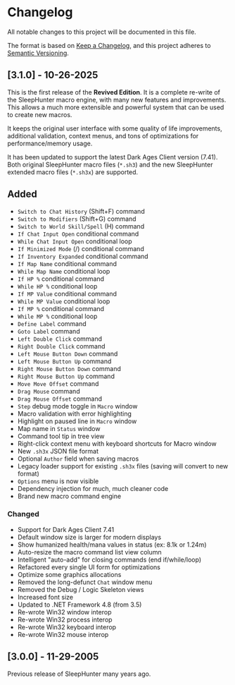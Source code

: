 ﻿# Changelog

All notable changes to this project will be documented in this file.

The format is based on [Keep a Changelog](https://keepachangelog.com/en/1.1.0/),
and this project adheres to [Semantic Versioning](https://semver.org/spec/v2.0.0.html).

## [3.1.0] - 10-26-2025

This is the first release of the **Revived Edition**.
It is a complete re-write of the SleepHunter macro engine, with many new features and improvements.
This allows a much more extensible and powerful system that can be used to create new macros.

It keeps the original user interface with some quality of life improvements, additional validation, context menus,
and tons of optimizations for performance/memory usage.

It has been updated to support the latest Dark Ages Client version (7.41).
Both original SleepHunter macro files (`*.sh3`) and the new SleepHunter extended macro files (`*.sh3x`) are supported.

## Added

- `Switch to Chat History` (Shift+F) command
- `Switch to Modifiers` (Shift+G) command
- `Switch to World Skill/Spell` (H) command
- `If Chat Input Open` conditional command
- `While Chat Input Open` conditional loop
- `If Minimized Mode` (/) conditional command
- `If Inventory Expanded` conditional command
- `If Map Name` conditional command
- `While Map Name` conditional loop
- `If HP %` conditional command
- `While HP %` conditional loop
- `If MP Value` conditional command
- `While MP Value` conditional loop
- `If MP %` conditional command
- `While MP %` conditional loop
- `Define Label` command
- `Goto Label` command
- `Left Double Click` command
- `Right Double Click` command
- `Left Mouse Button Down` command
- `Left Mouse Button Up` command
- `Right Mouse Button Down` command
- `Right Mouse Button Up` command
- `Move Move Offset` command
- `Drag Mouse` command
- `Drag Mouse Offset` command
- `Step` debug mode toggle in `Macro` window
- Macro validation with error highlighting
- Highlight on paused line in `Macro` window
- Map name in `Status` window
- Command tool tip in tree view
- Right-click context menu with keyboard shortcuts for Macro window
- New `.sh3x` JSON file format
- Optional `Author` field when saving macros
- Legacy loader support for existing `.sh3x` files (saving will convert to new format)
- `Options` menu is now visible
- Dependency injection for much, much cleaner code
- Brand new macro command engine

### Changed

- Support for Dark Ages Client 7.41
- Default window size is larger for modern displays
- Show humanized health/mana values in status (ex: 8.1k or 1.24m)
- Auto-resize the macro command list view column
- Intelligent "auto-add" for closing commands (end if/while/loop)
- Refactored every single UI form for optimizations
- Optimize some graphics allocations
- Removed the long-defunct `Chat` window menu
- Removed the Debug / Logic Skeleton views
- Increased font size
- Updated to .NET Framework 4.8 (from 3.5)
- Re-wrote Win32 window interop
- Re-wrote Win32 process interop
- Re-wrote Win32 keyboard interop
- Re-wrote Win32 mouse interop

## [3.0.0] - 11-29-2005

Previous release of SleepHunter many years ago.